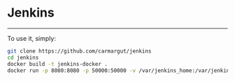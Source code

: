 # Jenkins

---

To use it, simply:

```bash
git clone https://github.com/carmargut/jenkins
cd jenkins
docker build -t jenkins-docker .
docker run -p 8080:8080 -p 50000:50000 -v /var/jenkins_home:/var/jenkins_home -v /var/run/docker.sock:/var/run/docker.sock --name jenkins -d jenkins/jenkins:lts

```
